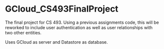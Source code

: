 # GCloud_CS493FinalProject
The final project for CS 493. Using a previous assignments code, this will be reworked to include user authentication as well as user relationships with two other entities.

Uses GCloud as server and Datastore as database.
